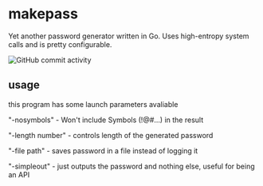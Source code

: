 # makepass
Yet another password generator written in Go.
Uses high-entropy system calls and is pretty configurable.

![GitHub commit activity](https://img.shields.io/github/commit-activity/m/core6quad/makepass)


## usage
this program has some launch parameters avaliable 

"-nosymbols" - Won't include Symbols (!@#...) in the result

"-length number" - controls length of the generated password

"-file path" - saves password in a file instead of logging it

"-simpleout" - just outputs the password and nothing else, useful for being an API